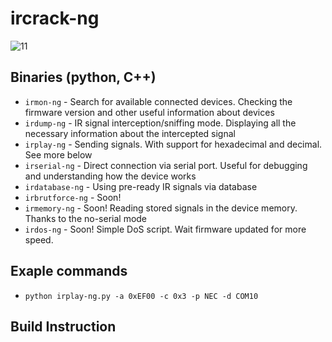 # ircrack-ng

![11](https://github.com/Naster17/ircrack-ng/assets/62520991/7d0313cb-9eb1-4b3e-9d7d-608136b41cf8)

## Binaries (python, C++)
- ```irmon-ng``` - Search for available connected devices. Checking the firmware version and other useful information about devices
- ```irdump-ng``` - IR signal interception/sniffing mode. Displaying all the necessary information about the intercepted signal
- ```irplay-ng``` - Sending signals. With support for hexadecimal and decimal. See more below
- ```irserial-ng``` - Direct connection via serial port. Useful for debugging and understanding how the device works
- ```irdatabase-ng``` - Using pre-ready IR signals via database
- ```irbrutforce-ng``` - Soon!
- ```irmemory-ng``` - Soon! Reading stored signals in the device memory. Thanks to the no-serial mode
- ```irdos-ng``` - Soon! Simple DoS script. Wait firmware updated for more speed.

## Exaple commands
- ```python irplay-ng.py -a 0xEF00 -c 0x3 -p NEC -d COM10```

## Build Instruction

